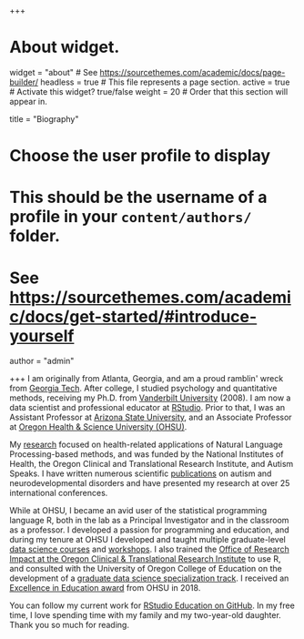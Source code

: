 +++
# About widget.
widget = "about"  # See https://sourcethemes.com/academic/docs/page-builder/
headless = true  # This file represents a page section.
active = true  # Activate this widget? true/false
weight = 20  # Order that this section will appear in.

title = "Biography"

# Choose the user profile to display
# This should be the username of a profile in your `content/authors/` folder.
# See https://sourcethemes.com/academic/docs/get-started/#introduce-yourself
author = "admin"

+++
I am originally from Atlanta, Georgia, and am a proud ramblin' wreck from [Georgia Tech](https://www.gatech.edu/). After college, I studied psychology and quantitative methods, receiving my Ph.D. from [Vanderbilt University](https://www.vanderbilt.edu/) (2008). I am now a data scientist and professional educator at [RStudio](https://www.rstudio.com/). Prior to that, I was an Assistant Professor at [Arizona State University](https://www.asu.edu/), and an Associate Professor at [Oregon Health & Science University (OHSU)](https://www.ohsu.edu/xd/).




My [research](https://profiles.impactstory.org/u/0000-0002-8082-1890) focused on health-related applications of Natural Language Processing-based methods, and was funded by the National Institutes of Health, the Oregon Clinical and Translational Research Institute, and Autism Speaks. I have written numerous scientific [publications](/publication) on autism and neurodevelopmental disorders and have presented my research at over 25 international conferences.



While at OHSU, I became an avid user of the statistical programming language R, both in the lab as a Principal Investigator and in the classroom as a professor. I developed a passion for programming and education, and during my tenure at OHSU I developed and taught multiple graduate-level [data science courses](/categories/course/) and [workshops](/categories/workshop/). I also trained the [Office of Research Impact at the Oregon Clinical & Translational Research Institute](https://www.ohsu.edu/xd/research/centers-institutes/octri/) to use R, and consulted with the University of Oregon College of Education on the development of a [graduate data science specialization track](https://education.uoregon.edu/). I received an [Excellence in Education award](https://www.ohsu.edu/school-of-medicine/honors-and-awards-ceremony-2018-school-medicine) from OHSU in 2018.

You can follow my current work for [RStudio Education on GitHub](https://github.com/rstudio-education). In my free time, I love spending time with my family and my two-year-old daughter. Thank you so much for reading.


